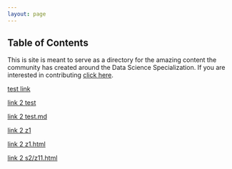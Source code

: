 ```yaml
---
layout: page
---
```


## Table of Contents

This is site is meant to serve as a directory for the amazing content the
community has created around the Data Science Specialization. If you are
interested in contributing [click here](https://github.com/DataScienceSpecialization/DataScienceSpecialization.github.io#contributing).

[test link](/s2/)

[link 2 test](/test/)

[link 2 test.md](test.md)

[link 2 z1](/z1/)

[link 2 z1.html](z1.html)

[link 2 s2/z11.html](/s2/z11.html)
